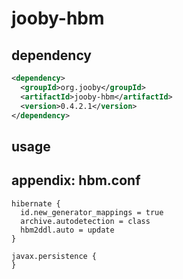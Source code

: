 # jooby-hbm

## dependency

```xml
<dependency>
  <groupId>org.jooby</groupId>
  <artifactId>jooby-hbm</artifactId>
  <version>0.4.2.1</version>
</dependency>
```
## usage


## appendix: hbm.conf
```properties
hibernate {
  id.new_generator_mappings = true
  archive.autodetection = class
  hbm2ddl.auto = update
}

javax.persistence {
}

```

